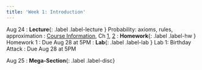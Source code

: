 ```yaml
---
title: 'Week 1: Introduction'
---
```


Aug 24
: **Lecture**{: .label .label-lecture } Probability: axioms, rules, approximation
    : [Course Information](course-info), Ch [1](http://prob140.org/textbook/content/Chapter_01/00_Fundamentals.html), [2](http://prob140.org/textbook/content/Chapter_02/00_Calculating_Chances.html)
: **Homework**{: .label .label-hw } Homework 1
    : Due Aug 28 at 5PM
: **Lab**{: .label .label-lab } Lab 1: Birthday Attack
    : Due Aug 28 at 5PM

Aug 25
: **Mega-Section**{: .label .label-disc}


